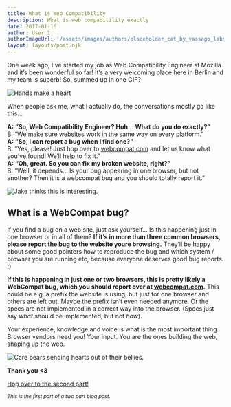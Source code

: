 ```yaml
---
title: What is Web Compatibility
description: What is web compabitility exactly
date: 2017-01-16
author: User 1
authorImageUrl: '/assets/images/authors/placeholder_cat_by_vassago_labs_cc0.png'
layout: layouts/post.njk
---
```


One week ago, I’ve started my job as Web Compatibility Engineer at Mozilla and it’s been wonderful so far!
It’s a very welcoming place here in Berlin and my team is superb! So, summed up in one GIF?

<img src="https://media.giphy.com/media/10uJ0IFxlCA06I/giphy.gif" alt="Hands make a heart" />

When people ask me, what I actually do, the conversations mostly go like this…

**A: “So, Web Compatibility Engineer? Huh... What do you do exactly?”**  
B: “We make sure websites work in the same way on every platform.”  
**A: ”So, I can report a bug when I find one?”**  
B: ”Yes, please! Just hop over to [webcompat.com](https://webcompat.com) and let us know what you’ve found! We’ll help to fix it.”  
**A: “Oh, great. So you can fix my broken website, right?”**  
B: “Well, it depends… Is your bug appearing in one browser, but not another? Then it is a webcompat bug and you should totally report it.”

<img src="https://media.giphy.com/media/c4Nc0v0g15g9G/giphy.gif" alt="Jake thinks this is interesting." />

## What is a WebCompat bug?

If you find a bug on a web site, just ask yourself… Is this happening just in one browser or in all of them?
**If it’s in more than three common browsers, please report the bug to the website youre browsing.** They’ll be happy about some good pointers how to reproduce the bug and which system / browser you are running etc, because everyone deserves good bug reports. ;)

**If this is happening in just one or two browsers, this is pretty likely a WebCompat bug, which you should report over at [webcompat.com](https://webcompat.com).**
This could be e.g. a prefix the website is using, but just for one browser and others are left out. Maybe the prefix isn’t even needed anymore. Or the specs are not implemented in a correct way into the browser. (Specs just say _what_ should be implemented, but not _how_).

Your experience, knowledge and voice is what is the most important thing. Browser vendors need you! Your input. You are the ones building the web, shaping up the web.

<img src="https://media.giphy.com/media/tnivTK2URZm7e/giphy.gif" alt="Care bears sending hearts out of their bellies." />

**Thank you <3**

[Hop over to the second part!](https://zoepage.github.io/posts/20170116-why-do-we-need-web-compatibility/index.html)

<small>_This is the first part of a two part blog post._</small>
